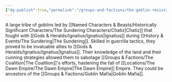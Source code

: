 ```yaml
---
{"dg-publish":true,"permalink":"/groups-and-factions/the-goblin-resistance/","tags":["Groups"],"updated":"2024-12-31T21:58:53.926+00:00"}
---
```


A large tribe of goblins led by [[Named Characters & Beasts/Historically Significant  Characters/The Sundering Characters/Chatiz\|Chatiz]] that fought with [[Gods & Heralds/Ignatius/Ignatius\|Ignatius]] during [[History & Events/The Sundering\|The Sundering]]. Skilled in guerrilla tactics, they proved to be invaluable allies to [[Gods & Heralds/Ignatius/Ignatius\|Ignatius]]. Their knowledge of the land and their cunning strategies allowed them to sabotage [[Groups & Factions/The Coalition\|The Coalition]]'s efforts, hastening the fall of [[Locations/The Dawn Empire/The Dawn Empire\|The Dawn Empire]] Empire. They could be ancestors of the [[Groups & Factions/Goblin Mafia\|Goblin Mafia]].
